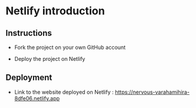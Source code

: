 # Netlify introduction

## Instructions

* Fork the project on your own GitHub account

* Deploy the project on Netlify

## Deployment

* Link to the website deployed on Netlify : https://nervous-varahamihira-8dfe06.netlify.app
